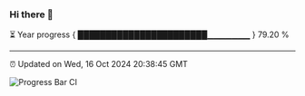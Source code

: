 ### Hi there 👋

⏳ Year progress { ███████████████████████▁▁▁▁▁▁▁ } 79.20 %

---

⏰ Updated on Wed, 16 Oct 2024 20:38:45 GMT

![Progress Bar CI](https://github.com/IshwaranRudhara/GIT-ACTION/workflows/Progress%20Bar%20CI/badge.svg)
